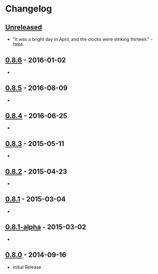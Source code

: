 # Changelog

## [Unreleased]

- "It was a bright day in April, and the clocks were striking thirteen." - 1984

## [0.8.6] - 2016-01-02

- 

## [0.8.5] - 2016-08-09

- 

## [0.8.4] - 2016-06-25

- 

## [0.8.3] - 2015-05-11

- 

## [0.8.2] - 2015-04-23

- 

## [0.8.1] - 2015-03-04

-

## [0.8.1-alpha] - 2015-03-02

-

## [0.8.0] - 2014-09-16

- Initial Release

[Unreleased]: https://github.com/WPN-XM/server-control-panel/compare/0.8.6...HEAD
[0.8.6]: https://github.com/WPN-XM/server-control-panel/compare/0.8.5...0.8.6
[0.8.5]: https://github.com/WPN-XM/server-control-panel/compare/0.8.4...0.8.5
[0.8.4]: https://github.com/WPN-XM/server-control-panel/compare/0.8.3...0.8.4
[0.8.3]: https://github.com/WPN-XM/server-control-panel/compare/0.8.2...0.8.3
[0.8.2]: https://github.com/WPN-XM/server-control-panel/compare/0.8.1...0.8.2
[0.8.1]: https://github.com/WPN-XM/server-control-panel/compare/0.8.1-alpha...0.8.1
[0.8.1-alpha]: https://github.com/WPN-XM/server-control-panel/compare/0.8.0...0.8.1-alpha
[0.8.0]: https://github.com/WPN-XM/server-control-panel/releases/tag/0.8.0
